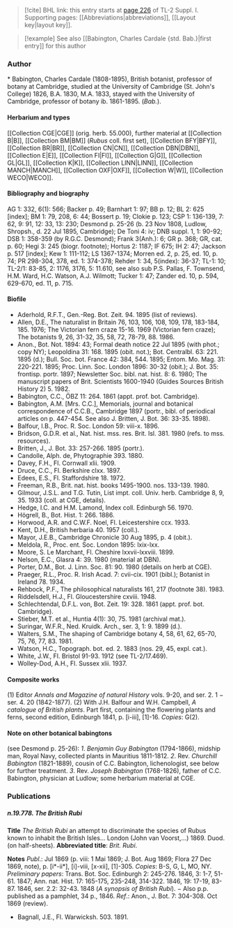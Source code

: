 > [!cite] BHL link: this entry starts at [page 226](https://www.biodiversitylibrary.org/item/103858#page/238/mode/1up) of TL-2 Suppl. I.
> Supporting pages: [[Abbreviations|abbreviations]], [[Layout key|layout key]].

> [!example] See also [[Babington, Charles Cardale {std. Bab.}|first entry]] for this author

### Author

\* Babington, Charles Cardale (1808-1895), British botanist, professor of botany at Cambridge, studied at the University of Cambridge (St. John's College) 1826, B.A. 1830, M.A. 1833, stayed with the University of Cambridge, professor of botany ib. 1861-1895. (*Bab.*).

#### Herbarium and types

[[Collection CGE|CGE]] (orig. herb. 55.000), further material at [[Collection B|B]], [[Collection BM|BM]] (*Rubus* coll. first set), [[Collection BFY|BFY]], [[Collection BR|BR]], [[Collection CN|CN]], [[Collection DBN|DBN]], [[Collection E|E]], [[Collection FI|FI]], [[Collection G|G]], [[Collection GL|GL]], [[Collection K|K]], [[Collection LINN|LINN]], [[Collection MANCH|MANCH]], [[Collection OXF|OXF]], [[Collection W|W]], [[Collection WECO|WECO]].

#### Bibliography and biography

AG 1: 332, 6(1): 566; Backer p. 49; Barnhart 1: 97; BB p. 12; BL 2: 625 \[index\]; BM 1: 79, 208, 6: 44; Bossert p. 19; Clokie p. 123; CSP 1: 136-139, 7: 62, 9: 91, 12: 33, 13: 230; Desmond p. 25-26 (b. 23 Nov 1808, Ludlow, Shropsh., d. 22 Jul 1895, Cambridge); De Toni 4: iv; DNB suppl. 1, 1: 90-92; DSB 1: 358-359 (by R.G.C. Desmond); Frank 3(Anh.): 6; GR p. 368; GR, cat. p. 60; Hegi 3: 245 (biogr. footnote); Hortus 2: 1187; IF 675; IH 2: 47; Jackson p. 517 \[index\]; Kew 1: 111-112; LS 1367-1374; Morren ed. 2, p. 25, ed. 10, p. 74; PR 298-304, 378, ed. 1: 374-378; Rehder 1: 34, 5(index): 36-37; TL-1: 10; TL-2/1: 83-85, 2: 1176, 3176, 5: 11.610, see also sub P.S. Pallas, F. Townsend, H.M. Ward, H.C. Watson, A.J. Wilmott; Tucker 1: 47; Zander ed. 10, p. 594, 629-670, ed. 11, p. 715.

#### Biofile

- Aderhold, R.F.T., Gen.-Reg. Bot. Zeit. 94. 1895 (list of reviews).
- Allen, D.E., The naturalist in Britain 76, 103, 106, 108, 109, 178, 183-184, 185. 1976; The Victorian fern craze 15-16. 1969 (Victorian fern craze); The botanists 9, 26, 31-32, 35, 58, 72, 78-79, 88. 1986.
- Anon., Bot. Not. 1894: 43; Formal death notice 22 Jul 1895 (with phot.; copy NY); Leopoldina 31: 168. 1895 (obit. not.); Bot. Centralbl. 63: 221. 1895 (d.); Bull. Soc. bot. France 42: 384, 544. 1895; Entom. Mo. Mag. 31: 220-221. 1895; Proc. Linn. Soc. London 1896: 30-32 (obit.); J. Bot. 35: frontisp. portr. 1897; Newsletter Soc. bibl. nat. hist. 8: 6. 1980; The manuscript papers of Brit. Scientists 1600-1940 (Guides Sources British History 2) 5. 1982.
- Babington, C.C., ÖBZ 11: 264. 1861 (appt. prof. bot. Cambridge).
- Babington, A.M. \[Mrs. C.C.\], Memorials, journal and botanical correspondence of C.C.B., Cambridge 1897 (portr., bibl. of periodical articles on p. 447-454. See also J. Britten, J. Bot. 36: 33-35. 1898).
- Balfour, I.B., Proc. R. Soc. London 59: viii-x. 1896.
- Bridson, G.D.R. et al., Nat. hist. mss. res. Brit. Isl. 381. 1980 (refs. to mss. resources).
- Britten, J., J. Bot. 33: 257-266. 1895 (portr.).
- Candolle, Alph. de, Phytographie 393. 1880.
- Davey, F.H., Fl. Cornwall xlii. 1909.
- Druce, C.C., Fl. Berkshire clxx. 1897.
- Edees, E.S., Fl. Staffordshire 18. 1972.
- Freeman, R.B., Brit. nat. hist. books 1495-1900. nos. 133-139. 1980.
- Gilmour, J.S.L. and T.G. Tutin, List impt. coll. Univ. herb. Cambridge 8, 9, 35. 1933 (coll. at CGE, details).
- Hedge, I.C. and H.M. Lamond, Index coll. Edinburgh 56. 1970.
- Högrell, B., Bot. Hist. 1: 266. 1886.
- Horwood, A.R. and C.W.F. Noel, Fl. Leicestershire ccx. 1933.
- Kent, D.H., British herbaria 40. 1957 (coll.).
- Mayor, J.E.B., Cambridge Chronicle 30 Aug 1895, p. 4 (obit.).
- Meldola, R., Proc. ent. Soc. London 1895: lxix-lxx.
- Moore, S. Le Marchant, Fl. Cheshire lxxvii-lxxviii. 1899.
- Nelson, E.C., Glasra 4: 39. 1980 (material at DBN).
- Porter, D.M., Bot. J. Linn. Soc. 81: 90. 1980 (details on herb at CGE).
- Praeger, R.L., Proc. R. Irish Acad. 7: cvii-cix. 1901 (bibl.); Botanist in Ireland 78. 1934.
- Rehbock, P.F., The philosophical naturalists 161, 217 (footnote 38). 1983.
- Riddelsdell, H.J., Fl. Gloucestershire cxviii. 1948.
- Schlechtendal, D.F.L. von, Bot. Zeit. 19: 328. 1861 (appt. prof. bot. Cambridge).
- Stieber, M.T. et al., Huntia 4(1): 30, 75. 1981 (archival mat.).
- Suringar, W.F.R., Ned. Kruidk. Arch., ser. 3, 1: 9. 1899 (d.).
- Walters, S.M., The shaping of Cambridge botany 4, 58, 61, 62, 65-70, 75, 76, 77, 83. 1981.
- Watson, H.C., Topograph. bot. ed. 2. 1883 (nos. 29, 45, expl. cat.).
- White, J.W., Fl. Bristol 91-93. 1912 (see TL-2/17.469).
- Wolley-Dod, A.H., Fl. Sussex xlii. 1937.

#### Composite works

(1) Editor *Annals and Magazine of natural History* vols. 9-20, and ser.
2. 1 − ser. 4. 20 (1842-1877).
(2) With J.H. Balfour and W.H. Campbell, *A catalogue of British plants*. Part first, containing the flowering plants and ferns, second edition, Edinburgh 1841, p. \[i-iii\], \[1\]-16. *Copies*: G(2).

#### Note on other botanical babingtons

(see Desmond p. 25-26):
*1*. *Benjamin Guy Babington* (1794-1866), midship man, Royal Navy, collected plants in Mauritius 1811-1812.
*2*. Rev. *Churchill Babington* (1821-1889), cousin of C.C. Babington, lichenologist, see below for further treatment.
*3*. Rev. *Joseph Babington* (1768-1826), father of C.C. Babington, physician at Ludlow; some herbarium material at CGE.

### Publications

##### n.19.778. The British Rubi

**Title**
*The British Rubi* an attempt to discriminate the species of Rubus known to inhabit the British Isles... London (John van Voorst,...) 1869. Duod. (on half-sheets).
**Abbreviated title**: *Brit. Rubi*.

**Notes**
*Publ*.: Jul 1869 (p. viii: 1 Mai 1869; J. Bot. Aug 1869; Flora 27 Dec 1869, note), p. \[i\*-ii\*\], \[i\]-viii, \[x-xii\], \[1\]-305. *Copies*: B-S, G, L, MO, NY.
*Preliminary papers*: Trans. Bot. Soc. Edinburgh 2: 245-276. 1846, 3: 1-7, 51-61. 1847; Ann. nat. Hist. 17: 165-175, 235-248, 314-322. 1846, 19: 17-19, 83-87. 1846, ser. 2.2: 32-43. 1848 (*A synopsis of British Rubi*). − Also p.p. published as a pamphlet, 34 p., 1846.
*Ref*.: Anon., J. Bot. 7: 304-308. Oct 1869 (review).
- Bagnall, J.E., Fl. Warwicksh. 503. 1891.

